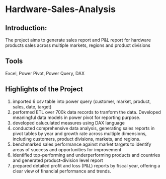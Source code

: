 # Hardware-Sales-Analysis
## Introduction:
The project aims to generate sales report and P&L report for hardware products sales across multiple markets, regions and product divisions

## Tools 
Excel, Power Pivot, Power Query, DAX

## Highlights of the Project 
1. imported 6 csv table into power query (customer, market, product, sales, date, target)
2. performed ETL over 700k data records to tranform the data. Developed meaningful data models in power pivot for reporting purpose.
3. developed caluculated measures using DAX language
4. conducted comprehensive data analysis, generating sales reports in pivot tables by year and growth rate across multiple dimensions, including customers, product divisions, markets, and regions.
5. benchmarked sales performance against market targets to identify areas of success and opportunities for improvement
6. identified top-performing and underperforming products and countries and generated product-division level report
7. prepared detailed profit and loss (P&L) reports by fiscal year, offering a clear view of financial performance and trends.
